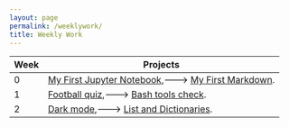 ```yaml
---
layout: page
permalink: /weeklywork/
title: Weekly Work
---
```


| Week      | Projects     |
| --------- | ------------ |
| 0 | [My First Jupyter Notebook](https://khalidfarahhh.github.io/project-1/jupyter/2022/09/05/_08_21_1st_Notebook-(1).html),---> [My First Markdown](https://khalidfarahhh.github.io/project-1/2022/08/21/Markdown.html). |
| 1 | [Football quiz](https://khalidfarahhh.github.io/project-1/collegeboard/2022/08/26/notebookquiz.html),---> [Bash tools check](https://khalidfarahhh.github.io/project-1/collegeboard/2022/08/28/bash.html). |
| 2 | [Dark mode](https://khalidfarahhh.github.io/project-1/),---> [List and Dictionaries](https://khalidfarahhh.github.io/project-1/collegeboard/2022/09/06/list-and-dictionaries.html). |
